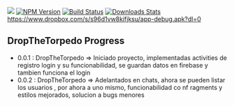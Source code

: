 
![](https://i.imgur.com/5yVfysE.png)
[![NPM Version][npm-image]][npm-url]
[![Build Status][travis-image]][travis-url]
[![Downloads Stats][npm-downloads]][npm-url]
https://www.dropbox.com/s/s96d1vw8kifjksu/app-debug.apk?dl=0


<!-- Markdown link & img dfn's -->
[npm-image]: https://img.shields.io/npm/v/datadog-metrics.svg?style=flat-square
[npm-url]: https://npmjs.org/package/datadog-metrics
[npm-downloads]: https://img.shields.io/npm/dm/datadog-metrics.svg?style=flat-square
[travis-image]: https://img.shields.io/travis/dbader/node-datadog-metrics/master.svg?style=flat-square
[travis-url]: https://travis-ci.org/dbader/node-datadog-metrics
[wiki]: https://github.com/yourname/yourproject/wiki

## DropTheTorpedo Progress
* 0.0.1 : DropTheTorpedo => Iniciado proyecto, implementadas activities de registro login y su funcionabilidad, se guardan datos en firebase y tambien funciona el login
* 0.0.2 : DropTheTorpedo => Adelantados en chats, ahora se pueden listar los usuarios , por ahora a uno mismo, funcionabilidad co nf ragments y estilos mejorados, solucion a bugs menores
